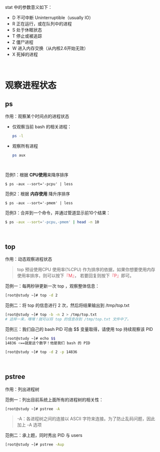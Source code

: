 stat 中的参数意义如下：

* D 不可中断 Uninterruptible（usually IO）
* R 正在运行，或在队列中的进程
* S 处于休眠状态
* T 停止或被追踪
* Z 僵尸进程
* W 进入内存交换（从内核2.6开始无效）
* X 死掉的进程

<br/>

# 观察进程状态

## ps

作用：观察某个时间点的进程状态

* 仅观察当前 bash 的相关进程：

    ```bash
    ps -l
    ```
    
* 观察所有进程

    ```bash
    ps aux
    ```

<br/>

范例1：根据 **CPU使用**来降序排序

```shell
$ ps -aux --sort='-pcpu' | less
```

范例2：根据 **内存使用** 降升序排序

```shell
$ ps -aux --sort='-pmem' | less
```

范例3：合并到一个命令，并通过管道显示前10个结果：

```bash
$ ps -aux --sort='-pcpu,-pmem' | head -n 10
```

<br/>

## top

作用：动态观察进程状态

>top 预设使用CPU 使用率(%CPU) 作为排序的依据，如果你想要使用内存使用率排序，则可以按下<span style="color:#ea4355">『M』</span>， 若要回复则按下<span style="color:#ea4355">『P』</span>即可。



范例一：每两秒钟更新一次 top ，观察整体信息： 

```bash
[root@study ~]# top -d 2
```

范例二：将 top 的信息进行 2 次，然后将结果输出到 /tmp/top.txt 

```bash
[root@study ~]# top -b -n 2 > /tmp/top.txt 
# 这样一来，嘿嘿！就可以将 top 的信息存到 /tmp/top.txt 文件中了。
```

范例三：我们自己的 bash PID 可由 $$ 变量取得，请使用 top 持续观察该 PID

```bash
[root@study ~]# echo $$ 
14836 <==就是这个数字！他是我们 bash 的 PID 

[root@study ~]# top -d 2 -p 14836
```

<br/>

## pstree

作用：列出进程树

范例一：列出目前系统上面所有的进程树的相关性： 

```bash
[root@study ~]# pstree -A
```

> -A：各进程树之间的连接以 ASCII 字符来连接。为了防止乱码问题，因此加上 -A 选项

范例二：承上题，同时秀出 PID 与 users

```bash
[root@study ~]# pstree -Aup
```

